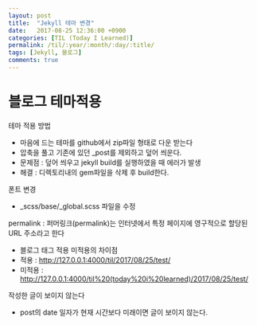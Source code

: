 ```yaml
---
layout: post
title:  "Jekyll 테마 변경"
date:   2017-08-25 12:36:00 +0900
categories: [TIL (Today I Learned)]
permalink: /til/:year/:month/:day/:title/
tags: [Jekyll, 블로그]
comments: true
---
```



# 블로그 테마적용
테마 적용 방법
- 마음에 드는 테마를 github에서 zip파일 형태로 다운 받는다
- 압축을 풀고 기존에 있던 \_post를 제외하고 덮어 씌운다.
- 문제점 : 덮어 씌우고 jekyll build를 실행하였을 때 에러가 발생
- 해결 : 디렉토리내의 gem파일을 삭제 후 build한다.

폰트 변경
- \_scss/base/\_global.scss 파일을 수정

permalink : 퍼머링크(permalink)는 인터넷에서 특정 페이지에 영구적으로 할당된 URL 주소라고 한다
- 블로그 태그 적용 미적용의 차이점
 - 적용  : http://127.0.0.1:4000/til/2017/08/25/test/
 - 미적용 : http://127.0.0.1:4000/til%20(today%20i%20learned)/2017/08/25/test/

 작성한 글이 보이지 않는다
 - post의 date 일자가 현재 시간보다 미래이면 글이 보이지 않는다.
